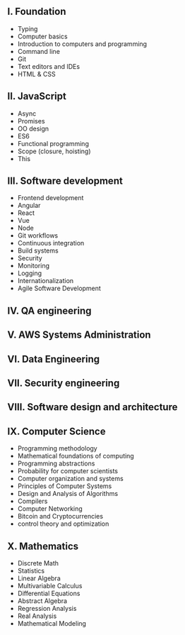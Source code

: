 I. Foundation
-----------------------------
- Typing
- Computer basics
- Introduction to computers and programming
- Command line
- Git
- Text editors and IDEs
- HTML & CSS

II. JavaScript
-----------------------------
- Async
- Promises
- OO design
- ES6
- Functional programming
- Scope (closure, hoisting)
- This

III. Software development
-----------------------------
- Frontend development
- Angular
- React
- Vue
- Node
- Git workflows
- Continuous integration
- Build systems
- Security
- Monitoring
- Logging 
- Internationalization 
- Agile Software Development

IV. QA engineering
-----------------------------

V. AWS Systems Administration
-----------------------------

VI. Data Engineering
-----------------------------

VII. Security engineering
-----------------------------

VIII. Software design and architecture
-----------------------------

IX. Computer Science 
-----------------------------
- Programming methodology
- Mathematical foundations of computing
- Programming abstractions
- Probability for computer scientists
- Computer organization and systems
- Principles of Computer Systems
- Design and Analysis of Algorithms
- Compilers
- Computer Networking
- Bitcoin and Cryptocurrencies
- control theory and optimization

X. Mathematics
-----------------------------
- Discrete Math
- Statistics
- Linear Algebra
- Multivariable Calculus
- Differential Equations
- Abstract Algebra
- Regression Analysis
- Real Analysis
- Mathematical Modeling
